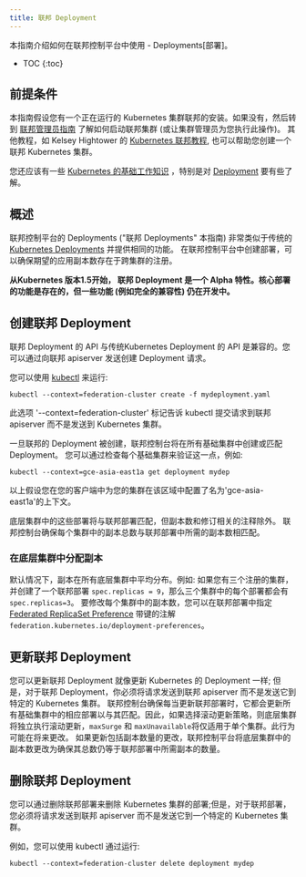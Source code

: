 ```yaml
---
title: 联邦 Deployment
---
```


本指南介绍如何在联邦控制平台中使用 - Deployments[部署]。

* TOC
{:toc}

## 前提条件

本指南假设您有一个正在运行的 Kubernetes 集群联邦的安装。如果没有，然后转到
[联邦管理员指南](/docs/admin/federation/) 了解如何启动联邦集群 (或让集群管理员为您执行此操作)。
其他教程，如 Kelsey Hightower 的
[Kubernetes 联邦教程](https://github.com/kelseyhightower/kubernetes-cluster-federation),
也可以帮助您创建一个联邦 Kubernetes 集群。

您还应该有一些
[Kubernetes 的基础工作知识](/docs/getting-started-guides/) ，特别是对 [Deployment](/docs/user-guide/deployments) 要有些了解。

## 概述

联邦控制平台的 Deployments ("联邦 Deployments" 本指南) 非常类似于传统的[Kubernetes
Deployments](/docs/user-guide/deployments/) 并提供相同的功能。
在联邦控制平台中创建部署，可以确保期望的应用副本数存在于跨集群的注册。

**从Kubernetes 版本1.5开始， 联邦 Deployment 是一个 Alpha 特性。核心部署的功能是存在的，但一些功能
(例如完全的兼容性) 仍在开发中。**

## 创建联邦 Deployment

联邦 Deployment 的 API 与传统Kubernetes Deployment 的 API 是兼容的。您可以通过向联邦 apiserver 发送创建 Deployment 请求。

您可以使用 [kubectl](/docs/user-guide/kubectl/) 来运行:

``` shell
kubectl --context=federation-cluster create -f mydeployment.yaml
```

此选项 '--context=federation-cluster' 标记告诉 kubectl 提交请求到联邦 apiserver 而不是发送到 Kubernetes
集群。

一旦联邦的 Deployment 被创建，联邦控制台将在所有基础集群中创建或匹配 Deployment。
您可以通过检查每个基础集群来验证这一点，例如:

``` shell
kubectl --context=gce-asia-east1a get deployment mydep
```

以上假设您在您的客户端中为您的集群在该区域中配置了名为'gce-asia-east1a'的上下文。

底层集群中的这些部署将与联邦部署匹配，但副本数和修订相关的注释除外。
联邦控制台确保每个集群中的副本总数与联邦部署中所需的副本数相匹配。

### 在底层集群中分配副本

默认情况下，副本在所有底层集群中平均分布。例如:
如果您有三个注册的集群，并创建了一个联邦部署
`spec.replicas = 9`，那么三个集群中的每个部署都会有
`spec.replicas=3`。
要修改每个集群中的副本数，您可以在联邦部署中指定
[Federated ReplicaSet Preference](https://github.com/kubernetes/kubernetes/blob/{{page.githubbranch}}/federation/apis/federation/types.go)
带键的注解 `federation.kubernetes.io/deployment-preferences`。

## 更新联邦 Deployment

您可以更新联邦 Deployment 就像更新 Kubernetes 的 Deployment 一样; 但是，对于联邦 Deployment，你必须将请求发送到联邦 apiserver 而不是发送它到特定的 Kubernetes 集群。
联邦控制台确保每当更新联邦部署时，它都会更新所有基础集群中的相应部署以与其匹配。因此，如果选择滚动更新策略，则底层集群将独立执行滚动更新，`maxSurge` 和 `maxUnavailable`将仅适用于单个集群。此行为可能在将来更改。
如果更新包括副本数量的更改，联邦控制平台将底层集群中的副本数更改为确保其总数仍等于联邦部署中所需副本的数量。

## 删除联邦 Deployment

您可以通过删除联邦部署来删除 Kubernetes 集群的部署;但是，对于联邦部署，您必须将请求发送到联邦 apiserver 而不是发送它到一个特定的 Kubernetes 集群。

例如，您可以使用 kubectl 通过运行:

```shell
kubectl --context=federation-cluster delete deployment mydep
```
